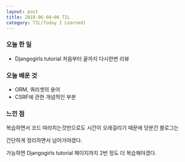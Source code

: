 ```yaml
---
layout: post
title: 2018-06-04~06 TIL
category: TIL(Today I Learned)
---
```




### 오늘 한 일

- Djangogirls tutorial 처음부터 끝까지 다시한번 리뷰





### 오늘 배운 것

- ORM, 쿼리셋의 용어
- CSRF에 관한 개념적인 부분





### 느낀 점

복습하면서 코드 따라치는것만으로도 시간이 오래걸리기 때문에 당분간 블로그는

간단하게 정리하면서 넘어가야겠다.

가능하면 Djangogirls tutorial 페이지까지 2번 정도 더 복습해야겠다.